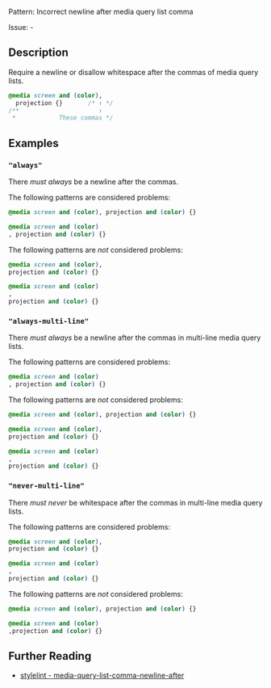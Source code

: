 Pattern: Incorrect newline after media query list comma

Issue: -

## Description

Require a newline or disallow whitespace after the commas of media query lists.

```css
@media screen and (color),
  projection {}       /* ↑ */
/**                      ↑
 *            These commas */
```

## Examples

### `"always"`

There _must always_ be a newline after the commas.

The following patterns are considered problems:

```css
@media screen and (color), projection and (color) {}
```

```css
@media screen and (color)
, projection and (color) {}
```

The following patterns are _not_ considered problems:

```css
@media screen and (color),
projection and (color) {}
```

```css
@media screen and (color)
,
projection and (color) {}
```

### `"always-multi-line"`

There _must always_ be a newline after the commas in multi-line media query lists.

The following patterns are considered problems:

```css
@media screen and (color)
, projection and (color) {}
```

The following patterns are _not_ considered problems:

```css
@media screen and (color), projection and (color) {}
```

```css
@media screen and (color),
projection and (color) {}
```

```css
@media screen and (color)
,
projection and (color) {}
```

### `"never-multi-line"`

There _must never_ be whitespace after the commas in multi-line media query lists.

The following patterns are considered problems:

```css
@media screen and (color),
projection and (color) {}
```

```css
@media screen and (color)
,
projection and (color) {}
```

The following patterns are _not_ considered problems:

```css
@media screen and (color), projection and (color) {}
```

```css
@media screen and (color)
,projection and (color) {}
```

## Further Reading

* [stylelint - media-query-list-comma-newline-after](https://stylelint.io/user-guide/rules/media-query-list-comma-newline-after)
